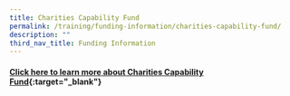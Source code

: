 ```yaml
---
title: Charities Capability Fund
permalink: /training/funding-information/charities-capability-fund/
description: ""
third_nav_title: Funding Information
---
```

#### [Click here to learn more about Charities Capability Fund](https://www.charities.gov.sg/Pages/Charities-and-IPCs/Grants-and-Support-for-Charities-IPCs/Charities-Capability-Fund.aspx#){:target="_blank"}